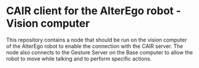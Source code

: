# CAIR client for the AlterEgo robot - Vision computer
This repository contains a node that should be run on the vision computer of the AlterEgo robot to enable the connection with the CAIR server.
The node also connects to the Gesture Server on the Base computer to allow the robot to move while talking and to perform specific actions. 
